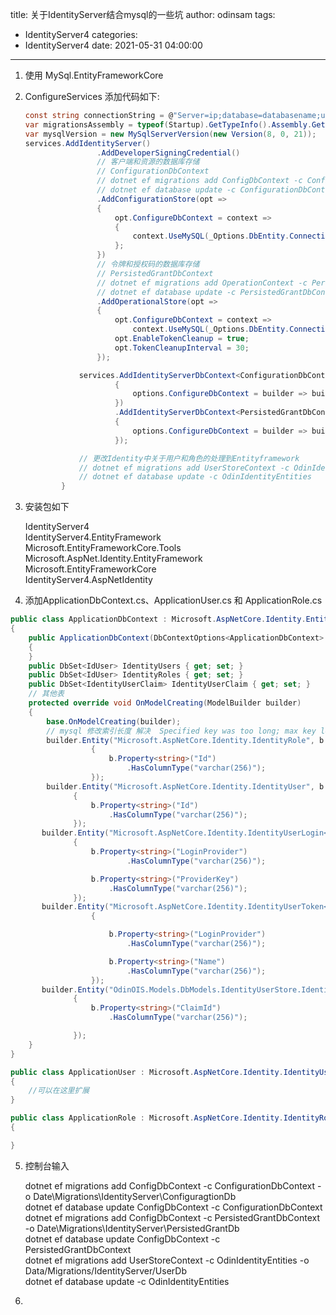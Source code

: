 title: 关于IdentityServer结合mysql的一些坑
author: odinsam
tags:
  - IdentityServer4
categories:
  - IdentityServer4
date: 2021-05-31 04:00:00
---
1. 使用 MySql.EntityFrameworkCore

2. ConfigureServices 添加代码如下:

	```csharp
    const string connectionString = @"Server=ip;database=databasename;uid=userid;pwd=password;";
    var migrationsAssembly = typeof(Startup).GetTypeInfo().Assembly.GetName().Name;
    var mysqlVersion = new MySqlServerVersion(new Version(8, 0, 21));
    services.AddIdentityServer()
                    .AddDeveloperSigningCredential()
                    // 客户端和资源的数据库存储
                    // ConfigurationDbContext
                    // dotnet ef migrations add ConfigDbContext -c ConfigurationDbContext -o Data/Migrations/IdentityServer/ConfiguragtionDb
                    // dotnet ef database update -c ConfigurationDbContext
                    .AddConfigurationStore(opt =>
                    {
                        opt.ConfigureDbContext = context =>
                        {
                            context.UseMySQL(_Options.DbEntity.ConnectionString, sql => sql.MigrationsAssembly(migrationsAssembly));
                        };
                    })
                    // 令牌和授权码的数据库存储
                    // PersistedGrantDbContext
                    // dotnet ef migrations add OperationContext -c PersistedGrantDbContext  -o Data/Migrations/IdentityServer/OperationDb
                    // dotnet ef database update -c PersistedGrantDbContext
                    .AddOperationalStore(opt =>
                    {
                        opt.ConfigureDbContext = context =>
                            context.UseMySQL(_Options.DbEntity.ConnectionString, sql => sql.MigrationsAssembly(migrationsAssembly));
                        opt.EnableTokenCleanup = true;
                        opt.TokenCleanupInterval = 30;
                    });

                services.AddIdentityServerDbContext<ConfigurationDbContext>(options =>
                        {
                            options.ConfigureDbContext = builder => builder.UseMySQL(_Options.DbEntity.ConnectionString, db => db.MigrationsAssembly(migrationsAssembly));
                        })
                        .AddIdentityServerDbContext<PersistedGrantDbContext>(options =>
                        {
                            options.ConfigureDbContext = builder => builder.UseMySQL(_Options.DbEntity.ConnectionString, db => db.MigrationsAssembly(migrationsAssembly));
                        });

                // 更改Identity中关于用户和角色的处理到Entityframework
                // dotnet ef migrations add UserStoreContext -c OdinIdentityEntities -o Data/Migrations/IdentityServer/UserDb
                // dotnet ef database update -c OdinIdentityEntities
            }
   ```
3. 安装包如下
	
   IdentityServer4<br />
   IdentityServer4.EntityFramework<br />
	Microsoft.EntityFrameworkCore.Tools<br />
   Microsoft.AspNet.Identity.EntityFramework<br />
   Microsoft.EntityFrameworkCore<br />
   IdentityServer4.AspNetIdentity<br />



4. 添加ApplicationDbContext.cs、ApplicationUser.cs 和 ApplicationRole.cs

```csharp
public class ApplicationDbContext : Microsoft.AspNetCore.Identity.EntityFrameworkCore.IdentityDbContext<ApplicationUser, ApplicationRole, Guid>
{
    public ApplicationDbContext(DbContextOptions<ApplicationDbContext> options) : base(options)
    {
    }
    public DbSet<IdUser> IdentityUsers { get; set; }
    public DbSet<IdUser> IdentityRoles { get; set; }
    public DbSet<IdentityUserClaim> IdentityUserClaim { get; set; }
    // 其他表
    protected override void OnModelCreating(ModelBuilder builder)
    {
        base.OnModelCreating(builder);
        // mysql 修改索引长度 解决  Specified key was too long; max key length is 3072 bytes
        builder.Entity("Microsoft.AspNetCore.Identity.IdentityRole", b =>
                  {
                      b.Property<string>("Id")
                          .HasColumnType("varchar(256)");
                  });
       	builder.Entity("Microsoft.AspNetCore.Identity.IdentityUser", b =>
              {
                  b.Property<string>("Id")
                      .HasColumnType("varchar(256)");
              });
       builder.Entity("Microsoft.AspNetCore.Identity.IdentityUserLogin<string>", b =>
              {
                  b.Property<string>("LoginProvider")
                          .HasColumnType("varchar(256)");

                  b.Property<string>("ProviderKey")
                      .HasColumnType("varchar(256)");
              });
       builder.Entity("Microsoft.AspNetCore.Identity.IdentityUserToken<string>", b =>
                  {

                      b.Property<string>("LoginProvider")
                          .HasColumnType("varchar(256)");

                      b.Property<string>("Name")
                          .HasColumnType("varchar(256)");
                  });
       builder.Entity("OdinOIS.Models.DbModels.IdentityUserStore.IdentityUserClaim", b =>
              {
                  b.Property<string>("ClaimId")
                      .HasColumnType("varchar(256)");

              });
    }
}
```

```csharp
public class ApplicationUser : Microsoft.AspNetCore.Identity.IdentityUser<Guid>
{
    //可以在这里扩展
}
```

```csharp
public class ApplicationRole : Microsoft.AspNetCore.Identity.IdentityRole<Guid>
{

}
```
5. 控制台输入

	dotnet ef migrations add ConfigDbContext -c ConfigurationDbContext -o Date\Migrations\IdentityServer\ConfiguragtionDb<br />
   dotnet ef database update ConfigDbContext -c ConfigurationDbContext<br />
   dotnet ef migrations add ConfigDbContext -c PersistedGrantDbContext -o Date\Migrations\IdentityServer\PersistedGrantDb<br />
   dotnet ef database update ConfigDbContext -c PersistedGrantDbContext<br />
   dotnet ef migrations add UserStoreContext -c OdinIdentityEntities -o Data/Migrations/IdentityServer/UserDb<br />
   dotnet ef database update -c OdinIdentityEntities



   
8.